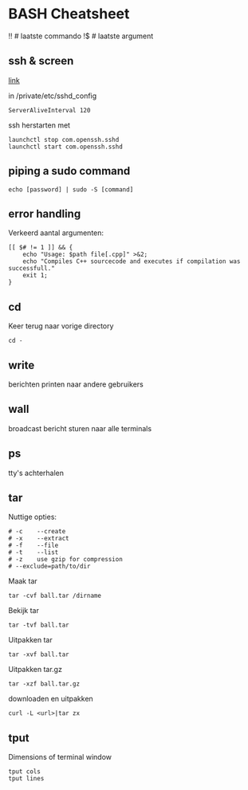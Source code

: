 BASH Cheatsheet
===============


!! # laatste commando
!$ # laatste argument

ssh & screen
------------
[link](https://ma.ttias.be/screen-a-must-for-ssh/)


in /private/etc/sshd_config

    ServerAliveInterval 120

ssh herstarten met

    launchctl stop com.openssh.sshd
    launchctl start com.openssh.sshd

piping a sudo command
---------------------

    echo [password] | sudo -S [command]

error handling
--------------
Verkeerd aantal argumenten:

    [[ $# != 1 ]] && {
        echo "Usage: $path file[.cpp]" >&2;
        echo "Compiles C++ sourcecode and executes if compilation was successfull."
        exit 1;
    }

cd
--
Keer terug naar vorige directory

    cd -

write <username>
----------------
berichten printen naar andere gebruikers

wall <bericht>
--------------
broadcast bericht sturen naar alle terminals

ps
--
tty's achterhalen

tar
---
Nuttige opties:
    
    # -c    --create
    # -x    --extract
    # -f    --file
    # -t    --list
    # -z    use gzip for compression
    # --exclude=path/to/dir

Maak tar

    tar -cvf ball.tar /dirname

Bekijk tar

    tar -tvf ball.tar

Uitpakken tar

    tar -xvf ball.tar

Uitpakken tar.gz

    tar -xzf ball.tar.gz

downloaden en uitpakken

    curl -L <url>|tar zx

tput
----
Dimensions of terminal window
    
    tput cols
    tput lines


